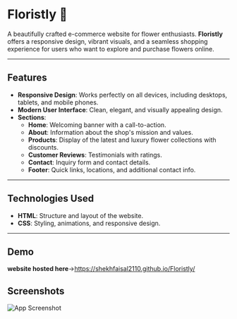 # Floristly 🌸  

A beautifully crafted e-commerce website for flower enthusiasts. **Floristly** offers a responsive design, vibrant visuals, and a seamless shopping experience for users who want to explore and purchase flowers online.


---

## Features  
- **Responsive Design**: Works perfectly on all devices, including desktops, tablets, and mobile phones.  
- **Modern User Interface**: Clean, elegant, and visually appealing design.  
- **Sections**:  
  - **Home**: Welcoming banner with a call-to-action.  
  - **About**: Information about the shop's mission and values.  
  - **Products**: Display of the latest and luxury flower collections with discounts.  
  - **Customer Reviews**: Testimonials with ratings.  
  - **Contact**: Inquiry form and contact details.  
  - **Footer**: Quick links, locations, and additional contact info.  

---

## Technologies Used  
- **HTML**: Structure and layout of the website.  
- **CSS**: Styling, animations, and responsive design.  

---



## Demo

**website hosted here**->https://shekhfaisal2110.github.io/Floristly/


## Screenshots

![App Screenshot](https://via.placeholder.com/468x300?text=App+Screenshot+Here)


